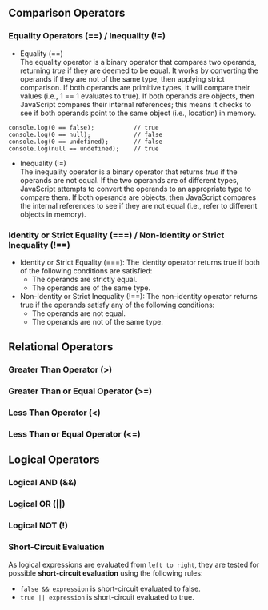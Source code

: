 ## Comparison Operators

### Equality Operators (==) / Inequality (!=)
* Equality (==)  
The equality operator is a binary operator that compares two operands, returning _true_ if they are deemed to be equal. It works by converting the operands if they are not of the same type, then applying strict comparison. If both operands are primitive types, it will compare their values (i.e., 1 == 1 evaluates to true). If both operands are objects, then JavaScript compares their internal references; this means it checks to see if both operands point to the same object (i.e., location) in memory.
```
console.log(0 == false);           // true
console.log(0 == null);            // false      
console.log(0 == undefined);       // false
console.log(null == undefined);    // true
```
* Inequality (!=)  
The inequality operator is a binary operator that returns _true_ if the operands are not equal. If the two operands are of different types, JavaScript attempts to convert the operands to an appropriate type to compare them. If both operands are objects, then JavaScript compares the internal references to see if they are not equal (i.e., refer to different objects in memory).

### Identity or Strict Equality (===) / Non-Identity or Strict Inequality (!==)
* Identity or Strict Equality (===): The identity operator returns true if both of the following conditions are satisfied:
  * The operands are strictly equal.
  * The operands are of the same type.
* Non-Identity or Strict Inequality (!==): The non-identity operator returns true if the operands satisfy any of the following conditions:
  * The operands are not equal.
  * The operands are not of the same type.

## Relational Operators
### Greater Than Operator (>)
### Greater Than or Equal Operator (>=)
### Less Than Operator (<)
### Less Than or Equal Operator (<=)


## Logical Operators
### Logical AND (&&)
### Logical OR (||)
### Logical NOT (!)
### Short-Circuit Evaluation
As logical expressions are evaluated from `left to right`, they are tested for possible **short-circuit evaluation** using the following rules:
* `false && expression` is short-circuit evaluated to false.
* `true || expression` is short-circuit evaluated to true.
